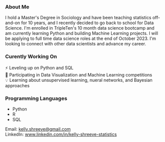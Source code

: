 ### About Me

I hold a Master's Degree in Sociology and have been teaching statistics off-and-on for 10 years, and I recently decided to go back to school for Data Science. I'm enrolled in TripleTen's 10 month data science bootcamp and am currently learning Python and building Machine Learning projects. I will be applying to full time data science roles at the end of October 2023. I'm looking to connect with other data scientists and advance my career.

### Curently Working On
⚡ Leveling up on Python and SQL   
🌱 Participating in Data Visualization and Machine Learning competitions  
:bulb: Learning about unsupervised learning, nueral networks, and Bayesian approaches

### Programming Languages
* Python
* R
* SQL

Email: kelly.shreeve@gmail.com  
LinkedIn: www.linkedin.com/in/kelly-shreeve-statistics

<!--
**kellyshreeve/kellyshreeve** is a ✨ _special_ ✨ repository because its `README.md` (this file) appears on your GitHub profile.

Here are some ideas to get you started:

- 🔭 I’m currently working on ...
- 🌱 I’m currently learning ...
- 👯 I’m looking to collaborate on ...
- 🤔 I’m looking for help with ...
- 💬 Ask me about ...
- 📫 How to reach me: ...
- 😄 Pronouns: ...
- ⚡ Fun fact: ...
-->
